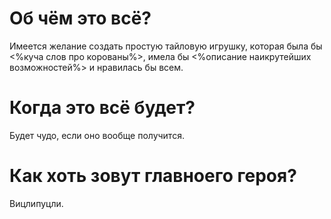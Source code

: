 ﻿Об чём это всё?
=

Имеется желание создать простую тайловую игрушку, которая была бы <%куча слов про корованы%>, имела бы <%описание наикрутейших возможностей%> и нравилась бы всем.

Когда это всё будет?
=

Будет чудо, если оно вообще получится.


Как хоть зовут главноего героя?
=

Вицлипуцли.